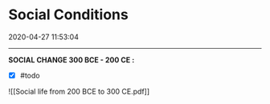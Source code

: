 # Social Conditions
2020-04-27 11:53:04

---


**SOCIAL CHANGE 300 BCE - 200 CE :**
- [x]   #todo 

![[Social life from 200 BCE to 300 CE.pdf]] 



